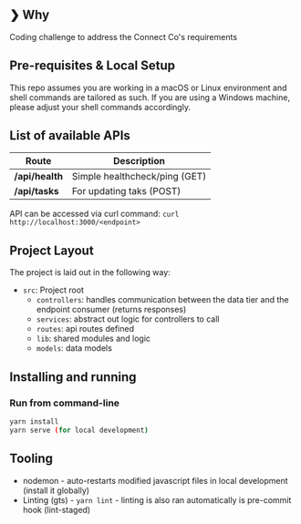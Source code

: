 ## ❯ Why

Coding challenge to address the Connect Co's requirements


## Pre-requisites & Local Setup

This repo assumes you are working in a macOS or Linux environment and shell commands are tailored as such.  If you are using a Windows machine, please adjust your shell commands accordingly.

## List of available APIs


| Route           | Description |
| --------------  | ----------- |
| **/api/health** | Simple healthcheck/ping (GET)|
| **/api/tasks**  | For updating taks (POST) |

API can be accessed via curl command: `curl http://localhost:3000/<endpoint>`

## Project Layout
The project is laid out in the following way:
- `src`: Project root
  - `controllers`: handles communication between the data tier and the endpoint consumer (returns responses)
  - `services`: abstract out logic for controllers to call
  - `routes`: api routes defined 
  - `lib`: shared modules and logic
  - `models`: data models

## Installing and running

### Run from command-line
```sh
yarn install
yarn serve (for local development)
```

## Tooling
- nodemon - auto-restarts modified javascript files in local development (install it globally)
- Linting (gts) - `yarn lint` - linting is also ran automatically is pre-commit hook (lint-staged)
```


